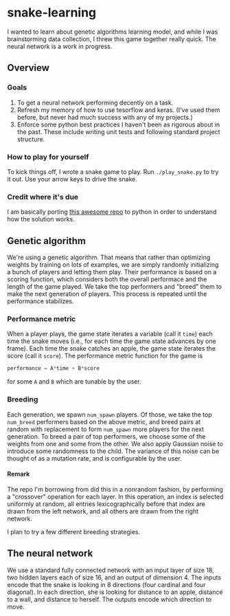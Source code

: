 # snake-learning

I wanted to learn about genetic algorithms learning model, and while I was
brainstorming data collection, I threw this game together really quick.  The
neural network is a work in progress.

## Overview

### Goals

1. To get a neural network performing decently on a task.
2. Refresh my memory of how to use tesorflow and keras. (I've used them before,
   but never had much success with any of my projects.)
3. Enforce some python best practices I haven't been as rigorous about in the
   past.  These include writing unit tests and following standard project
   structure.

### How to play for yourself

To kick things off, I wrote a snake game to play.  Run `./play_snake.py` to try
it out.  Use your arrow keys to drive the snake.

### Credit where it's due

I am basically porting [this awesome repo] to python in order to understand
how the solution works.

[this awesome repo]: https://github.com/greerviau/SnakeAI

## Genetic algorithm

We're using a genetic algorithm.  That means that rather than optimizing weights
by training on lots of examples, we are simply randomly initializing a bunch of
players and letting them play.  Their performance is based on a scoring
function, which considers both the overall performace and the length of the game
played.  We take the top performers and "breed" them to make the next generation
of players.  This process is repeated until the performance stabilizes.

### Performance metric

When a player plays, the game state iterates a variable (call it `time`) each
time the snake moves (i.e., for each time the game state advances by one frame).
Each time the snake catches an apple, the game state iterates the score (call it
`score`).  The performance metric function for the game is

```python
performance = A*time + B*score
```

for some `A` and `B` which are tunable by the user.

### Breeding

Each generation, we spawn `num_spawn` players.  Of those, we take the top
`num_breed` performers based on the above metric, and breed pairs at random
with replacement to form `num_spawn` more players for the next generation.  To
breed a pair of top performers, we choose some of the weights from one and some
from the other.  We also apply Gaussian noise to introduce some randomness to
the child.  The variance of this noise can be thought of as a mutation rate, and
is configurable by the user.

#### Remark

The repo I'm borrowing from did this in a nonrandom fashion, by performing a
"crossover" operation for each layer.  In this operation, an index is selected
uniformly at random, all entries lexicographically before that index are drawn
from the left network, and all others are drawn from the right network.

I plan to try a few different breeding strategies.

## The neural network

We use a standard fully connected network with an input layer of size 18, two
hidden layers each of size 16, and an output of dimension 4.  The inputs encode
that the snake is looking in 8 directions (four cardinal and four diagonal).  In
each direction, she is looking for distance to an apple, distance to a wall, and
distance to herself.  The outputs encode which direction to move.
